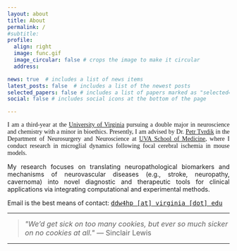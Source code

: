 ```yaml
---
layout: about
title: About
permalink: /
#subtitle:
profile:
  align: right
  image: func.gif
  image_circular: false # crops the image to make it circular
  address:

news: true  # includes a list of news items
latest_posts: false  # includes a list of the newest posts
selected_papers: false # includes a list of papers marked as "selected={true}"
social: false # includes social icons at the bottom of the page

---
```

<p style="font-family: 'Computer Modern', 'Latin Modern', serif; font-size: 15 px; text-align: justify;">I am a third-year at the <a href='https://www.virginia.edu/'>University of Virginia</a> pursuing a double major in neuroscience and chemistry with a minor in bioethics. Presently, I am advised by Dr. <a href='https://med.virginia.edu/bims/faculty/?facbio=1&id=48788'>Petr Tvrdik</a> in the Department of Neurosurgery and Neuroscience at <a href='https://med.virginia.edu/'>UVA School of Medicine</a>, where I conduct research in microglial dynamics following focal cerebral ischemia in mouse models.</p>

<p style="text-align: justify;">My research focuses on translating neuropathological biomarkers and mechanisms of neurovascular diseases (e.g., stroke, neuropathy, cavernoma) into novel diagnostic and therapeutic tools for clinical applications via integrating computational and experimental methods.</p>

<p style="text-align: justify;">Email is the best means of contact: <a href='mailto:ddw4hp@virginia.edu'><tt>ddw4hp [at] virginia [dot] edu</tt></a></p>

<hr>

<blockquote>
    <font size="3"><i>"We’d get sick on too many cookies, but ever so much sicker on no cookies at all."</i> ― Sinclair Lewis</font>
</blockquote>

<hr>
